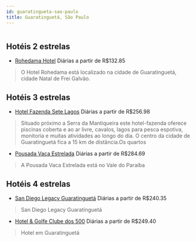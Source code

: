 ```yaml
---
id: guaratingueta-sao-paulo
title: Guaratinguetá, São Paulo
---
```


<center><img src="https://novo-hu.s3.amazonaws.com/reservas/ota/prod/hotel/527817/san-diego-legacy-001_20190529161212.jpg" alt="" /></center>


## Hotéis 2 estrelas

-    [Rohedama Hotel](https://www.hurb.com/hoteis/guaratingueta/rohedama-hotel-5459?cmp=18055) Diárias a partir de R$132.85
   > O Hotel Rohedama está localizado na cidade de Guaratinguetá, cidade Natal de Frei Galvão.

## Hotéis 3 estrelas

-    [Hotel Fazenda Sete Lagos](https://www.hurb.com/hoteis/guaratingueta/hotel-fazenda-sete-lagos-OMN-8332?cmp=18055) Diárias a partir de R$256.98
   > Situado próximo a Serra da Mantiqueira este hotel-fazenda oferece piscinas coberta e ao ar livre, cavalos, lagos para pesca espotiva, monitoria e muitas atividades ao longo do dia. O centro da cidade de Guaratinguetá fica a 15 km de distância.Os quartos
-    [Pousada Vaca Estrelada](https://www.hurb.com/hoteis/guaratingueta/fazenda-vaca-estrelada-9795?cmp=18055) Diárias a partir de R$284.69
   > A Pousada Vaca Estrelada está no Vale do Paraíba

## Hotéis 4 estrelas

-    [San Diego Legacy Guaratinguetá](https://www.hurb.com/hoteis/guaratingueta/san-diego-legacy-guaratingueta-OMN-8230?cmp=18055) Diárias a partir de R$240.35
   > San Diego Legacy Guaratinguetá
-    [Hotel & Golfe Clube dos 500](https://www.hurb.com/hoteis/guaratingueta/clube-dos-500-hotel-golf-5257?cmp=18055) Diárias a partir de R$249.40
   > Hotel em Guaratinguetá
